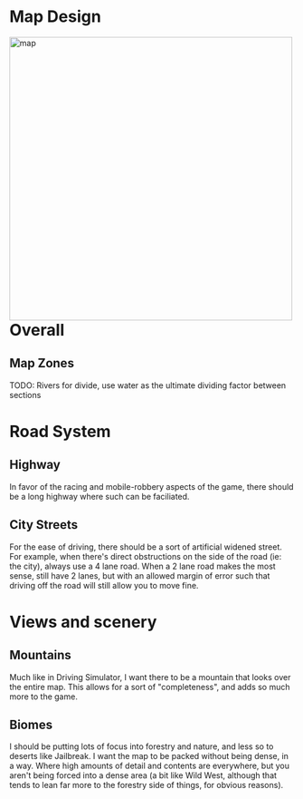 # Map Design
<img src="https://cdn.discordapp.com/attachments/734952768187400292/1098203534421397635/Untitled2.png"
     alt="map"
     style="float: left; margin-right: 10px;"
     width="500" height="500"
/>


# Overall
## Map Zones
TODO: Rivers for divide, use water as the ultimate dividing factor between sections

# Road System
## Highway
In favor of the racing and mobile-robbery aspects of the game, there should be a long highway where such can be faciliated.

## City Streets
For the ease of driving, there should be a sort of artificial widened street. For example, when there's direct obstructions on the side of the road (ie: the city), always use a 4 lane road. When a 2 lane road makes the most sense, still have 2 lanes, but with an allowed margin of error such that driving off the road will still allow you to move fine.


# Views and scenery
## Mountains
Much like in Driving Simulator, I want there to be a mountain that looks over the entire map. This allows for a sort of "completeness", and adds so much more to the game.

## Biomes
I should be putting lots of focus into forestry and nature, and less so to deserts like Jailbreak. I want the map to be packed without being dense, in a way. Where high amounts of detail and contents are everywhere, but you aren't being forced into a dense area (a bit like Wild West, although that tends to lean far more to the forestry side of things, for obvious reasons).
